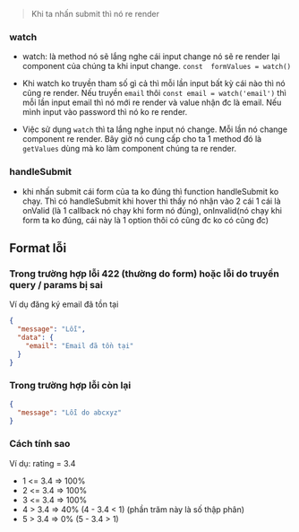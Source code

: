 > Khi ta nhấn submit thì nó re render

### watch

- watch: là method nó sẽ lắng nghe cái input change nó sẽ re render lại component của chúng ta
  khi input change.
  `const  formValues = watch()`

- Khi watch ko truyền tham số gì cả thì mỗi lần input bất kỳ cái nào thì nó cũng re render. Nếu truyền `email` thôi `const email = watch('email')` thì mỗi lần input email thì nó mới re render và value nhận đc là email. Nếu mình input vào password thì nó ko re render.

- Việc sử dụng `watch` thì ta lắng nghe input nó change. Mỗi lần nó change component re render. Bây giờ nó cung cấp cho ta 1 method đó là `getValues` dùng mà ko làm component chúng ta re render.

### handleSubmit

- khi nhấn submit cái form của ta ko đúng thì function handleSubmit ko chạy. Thì có handleSubmit khi hover thì thấy nó nhận vào 2 cái 1 cái là onValid (là 1 callback nó chạy khi form nó đúng), onInvalid(nó chạy khi form ta ko đúng, cái này là 1 option thôi có cũng đc ko có cũng đc)

## Format lỗi

### Trong trường hợp lỗi 422 (thường do form) hoặc lỗi do truyền query / params bị sai

Ví dụ đăng ký email đã tồn tại

```json
{
  "message": "Lỗi",
  "data": {
    "email": "Email đã tồn tại"
  }
}
```

### Trong trường hợp lỗi còn lại

<!-- trường hợp data xử lý lỗi ko trả về cho ta message thì ta cần phải handle việc đó -->

```json
{
  "message": "Lỗi do abcxyz"
}
```

### Cách tính sao

Ví dụ: rating = 3.4

- 1 <= 3.4 => 100%
- 2 <= 3.4 => 100%
- 3 <= 3.4 => 100%
- 4 > 3.4 => 40% (4 - 3.4 < 1) (phần trăm này là số thập phân)
- 5 > 3.4 => 0% (5 - 3.4 > 1)
